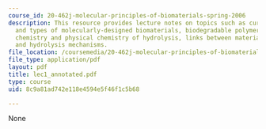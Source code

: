 ```yaml
---
course_id: 20-462j-molecular-principles-of-biomaterials-spring-2006
description: This resource provides lecture notes on topics such as current approaches
  and types of molecularly-designed biomaterials, biodegradable polymeric solids,
  chemistry and physical chemistry of hydrolysis, links between materials structure
  and hydrolysis mechanisms.
file_location: /coursemedia/20-462j-molecular-principles-of-biomaterials-spring-2006/8c9a81ad742e118e4594e5f46f1c5b68_lec1_annotated.pdf
file_type: application/pdf
layout: pdf
title: lec1_annotated.pdf
type: course
uid: 8c9a81ad742e118e4594e5f46f1c5b68

---
```

None